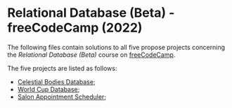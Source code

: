 # Relational Database (Beta) - freeCodeCamp (2022)

The following files contain solutions to all five propose projects concerning the *Relational Database (Beta)* course on [freeCodeCamp](https://www.freecodecamp.org/learn/relational-database).

The five projects are listed as follows:

- [Celestial Bodies Database](
https://www.freecodecamp.org/learn/relational-database/build-a-celestial-bodies-database-project/build-a-celestial-bodies-database
);
- [World Cup Database](
https://www.freecodecamp.org/learn/relational-database/build-a-world-cup-database-project/build-a-world-cup-database
);
- [Salon Appointment Scheduler](
https://www.freecodecamp.org/learn/relational-database/build-a-salon-appointment-scheduler-project/build-a-salon-appointment-scheduler
);


